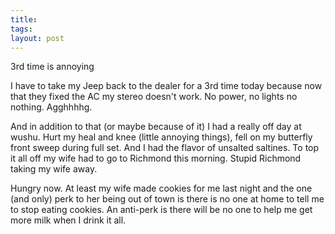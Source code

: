 ```yaml
---
title: 
tags: 
layout: post
---
```

3rd time is annoying



I have to take my Jeep back to the dealer for a 3rd time today because now that they fixed the AC my stereo doesn't work.  No power, no lights no nothing.  Agghhhhg.



And in addition to that (or maybe because of it) I had a really off day at wushu. Hurt my heal and knee (little annoying things), fell on my butterfly front sweep during full set.  And I had the flavor of unsalted saltines.  To top it all off my wife had to go to Richmond this morning.  Stupid Richmond taking my wife away. 



Hungry now.  At least my wife made cookies for me last night and the one (and only) perk to her being out of town is there is no one at home to tell me to stop eating cookies.  An anti-perk is there will be no one to help me get more milk when I drink it all.


